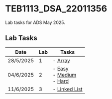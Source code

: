 # TEB1113_DSA_22011356

Lab tasks for ADS May 2025.

## Lab Tasks

| Date       | Lab | Tasks                                |
|------------|-----|--------------------------------------|
| 28/5/2025  | 1   | - [Array](./Array.md)                |
| 04/6/2025  | 2   | - [Easy](./Easy.md) <br> - [Medium](./Medium.md) <br> - [Hard](./Hard.md) |
| 11/6/2025  | 3   | - [Linked List](./LinkedList.md)     |
